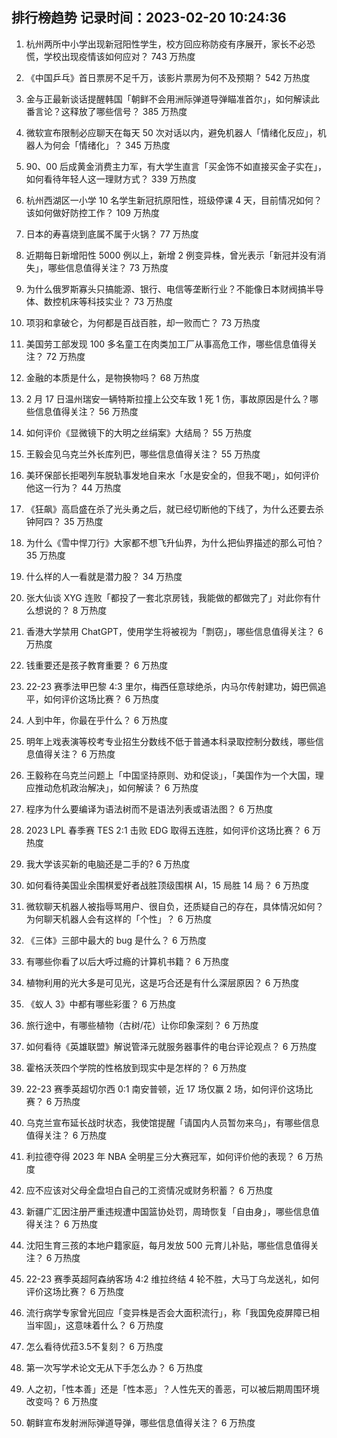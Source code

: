 
## 排行榜趋势 记录时间：2023-02-20 10:24:36
  
  1. 杭州两所中小学出现新冠阳性学生，校方回应称防疫有序展开，家长不必恐慌，学校出现疫情该如何应对？ 743 万热度
    
  2. 《中国乒乓》首日票房不足千万，该影片票房为何不及预期？ 542 万热度
    
  3. 金与正最新谈话提醒韩国「朝鲜不会用洲际弹道导弹瞄准首尔」，如何解读此番言论？这释放了哪些信号？ 385 万热度
    
  4. 微软宣布限制必应聊天在每天 50 次对话以内，避免机器人「情绪化反应」，机器人为何会「情绪化」？ 345 万热度
    
  5. 90、00 后成黄金消费主力军，有大学生直言「买金饰不如直接买金子实在」，如何看待年轻人这一理财方式？ 339 万热度
    
  6. 杭州西湖区一小学 10 名学生新冠抗原阳性，班级停课 4 天，目前情况如何？该如何做好防控工作？ 109 万热度
    
  7. 日本的寿喜烧到底属不属于火锅？ 77 万热度
    
  8. 近期每日新增阳性 5000 例以上，新增 2 例变异株，曾光表示「新冠并没有消失」，哪些信息值得关注？ 73 万热度
    
  9. 为什么俄罗斯寡头只搞能源、银行、电信等垄断行业？不能像日本财阀搞半导体、数控机床等科技实业？ 73 万热度
    
  10. 项羽和拿破仑，为何都是百战百胜，却一败而亡？ 73 万热度
    
  11. 美国劳工部发现 100 多名童工在肉类加工厂从事高危工作，哪些信息值得关注？ 72 万热度
    
  12. 金融的本质是什么，是物换物吗？ 68 万热度
    
  13. 2 月 17 日温州瑞安一辆特斯拉撞上公交车致 1 死 1 伤，事故原因是什么？哪些信息值得关注？ 56 万热度
    
  14. 如何评价《显微镜下的大明之丝绢案》大结局？ 55 万热度
    
  15. 王毅会见乌克兰外长库列巴，哪些信息值得关注？ 55 万热度
    
  16. 美环保部长拒喝列车脱轨事发地自来水「水是安全的，但我不喝」，如何评价他这一行为？ 44 万热度
    
  17. 《狂飙》高启盛在杀了光头勇之后，就已经切断他的下线了，为什么还要去杀钟阿四？ 35 万热度
    
  18. 为什么《雪中悍刀行》大家都不想飞升仙界，为什么把仙界描述的那么可怕？ 35 万热度
    
  19. 什么样的人一看就是潜力股？ 34 万热度
    
  20. 张大仙谈 XYG 连败「都投了一套北京房钱，我能做的都做完了」对此你有什么想说的？ 8 万热度
    
  21. 香港大学禁用 ChatGPT，使用学生将被视为「剽窃」，哪些信息值得关注？ 6 万热度
    
  22. 钱重要还是孩子教育重要？ 6 万热度
    
  23. 22-23 赛季法甲巴黎 4:3 里尔，梅西任意球绝杀，内马尔传射建功，姆巴佩追平，如何评价这场比赛？ 6 万热度
    
  24. 人到中年，你最在乎什么？ 6 万热度
    
  25. 明年上戏表演等校考专业招生分数线不低于普通本科录取控制分数线，哪些信息值得关注？ 6 万热度
    
  26. 王毅称在乌克兰问题上「中国坚持原则、劝和促谈」，「美国作为一个大国，理应推动危机政治解决」，如何解读？ 6 万热度
    
  27. 程序为什么要编译为语法树而不是语法列表或语法图？ 6 万热度
    
  28. 2023 LPL 春季赛 TES 2:1 击败 EDG 取得五连胜，如何评价这场比赛？ 6 万热度
    
  29. 我大学该买新的电脑还是二手的? 6 万热度
    
  30. 如何看待美国业余围棋爱好者战胜顶级围棋 AI，15 局胜 14 局？ 6 万热度
    
  31. 微软聊天机器人被指辱骂用户、很自负，还质疑自己的存在，具体情况如何？为何聊天机器人会有这样的「个性」？ 6 万热度
    
  32. 《三体》三部中最大的 bug 是什么？ 6 万热度
    
  33. 有哪些你看了以后大呼过瘾的计算机书籍？ 6 万热度
    
  34. 植物利用的光大多是可见光，这是巧合还是有什么深层原因？ 6 万热度
    
  35. 《蚁人 3》中都有哪些彩蛋？ 6 万热度
    
  36. 旅行途中，有哪些植物（古树/花）让你印象深刻？ 6 万热度
    
  37. 如何看待《英雄联盟》解说管泽元就服务器事件的电台评论观点？ 6 万热度
    
  38. 霍格沃茨四个学院的性格放到现实中是怎样的？ 6 万热度
    
  39. 22-23 赛季英超切尔西 0:1 南安普顿，近 17 场仅赢 2 场，如何评价这场比赛？ 6 万热度
    
  40. 乌克兰宣布延长战时状态，我使馆提醒「请国内人员暂勿来乌」，有哪些信息值得关注？ 6 万热度
    
  41. 利拉德夺得 2023 年 NBA 全明星三分大赛冠军，如何评价他的表现？ 6 万热度
    
  42. 应不应该对父母全盘坦白自己的工资情况或财务积蓄？ 6 万热度
    
  43. 新疆广汇因注册严重违规遭中国篮协处罚，周琦恢复「自由身」，哪些信息值得关注？ 6 万热度
    
  44. 沈阳生育三孩的本地户籍家庭，每月发放 500 元育儿补贴，哪些信息值得关注？ 6 万热度
    
  45. 22-23 赛季英超阿森纳客场 4:2 维拉终结 4 轮不胜，大马丁乌龙送礼，如何评价这场比赛？ 6 万热度
    
  46. 流行病学专家曾光回应「变异株是否会大面积流行」，称「我国免疫屏障已相当牢固」，这意味着什么？ 6 万热度
    
  47. 怎么看待优菈3.5不复刻？ 6 万热度
    
  48. 第一次写学术论文无从下手怎么办？ 6 万热度
    
  49. 人之初，「性本善」还是「性本恶」？人性先天的善恶，可以被后期周围环境改变吗？ 6 万热度
    
  50. 朝鲜宣布发射洲际弹道导弹，哪些信息值得关注？ 6 万热度
    